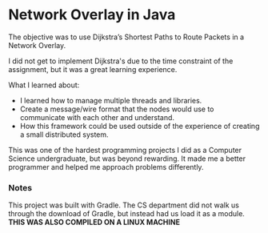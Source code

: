 # Network Overlay in Java

The objective was to use Dijkstra’s Shortest Paths to Route Packets in a Network Overlay.

I did not get to implement Dijkstra's due to the time constraint of the assignment, but it was a great learning experience.

What I learned about:
- I learned how to manage multiple threads and libraries.
- Create a message/wire format that the nodes would use to communicate with each other and understand.
- How this framework could be used outside of the experience of creating a small distributed system.
  
This was one of the hardest programming projects I did as a Computer Science undergraduate, but was beyond rewarding. It made me a better programmer and helped me approach problems differently.

### Notes
This project was built with Gradle. The CS department did not walk us through the download of Gradle, but instead had us load it as a module.
**THIS WAS ALSO COMPILED ON A LINUX MACHINE**
